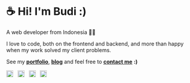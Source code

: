 # ☕ Hi! I'm Budi :)

A web developer from Indonesia 👨‍💻

I love to code, both on the frontend and backend, and more than happy when my work solved my client problems.

See my <ins>**[portfolio](https://budidev.com/dev/ "budi's dev/project")**</ins>, 
<ins>**[blog](https://budidev.com/posts/ "budi's blog")**</ins> and feel free to <ins>**[contact me](https://budidev.com/about/#contact "budi's contact")**</ins> **:)**

<a href="https://linkedin.com/in/budimanfajarf" target="_blank" title="linkedin"><img align="center" src="https://cdn.jsdelivr.net/npm/simple-icons@3.12.1/icons/linkedin.svg" alt="budi's linkedin" height="18"/></a> &nbsp;
<a href="https://twitter.com/budimanfajarf" target="_blank" title="twitter"><img align="center" src="https://cdn.jsdelivr.net/npm/simple-icons@3.12.1/icons/twitter.svg" alt="budi's twitter" height="18"/></a> &nbsp;
<a href="https://t.me/budimanfajarf" target="_blank" title="telegram"><img align="center" src="https://cdn.jsdelivr.net/npm/simple-icons@3.12.1/icons/telegram.svg" alt="budi's telegram" height="18"/></a> &nbsp;
<a href="https://budidev.com" target="_blank" title="website"><img align="center" src="https://cdn.jsdelivr.net/npm/simple-icons@3.12.1/icons/googlechrome.svg" alt="budi's web" height="18"/></a> &nbsp;


<!--
### Hi there 👋

**budimanfajarf/budimanfajarf** is a ✨ _special_ ✨ repository because its `README.md` (this file) appears on your GitHub profile.

Here are some ideas to get you started:

- 🔭 I’m currently working on ...
- 🌱 I’m currently learning ...
- 👯 I’m looking to collaborate on ...
- 🤔 I’m looking for help with ...
- 💬 Ask me about ...
- 📫 How to reach me: ...
- 😄 Pronouns: ...
- ⚡ Fun fact: ...
-->
